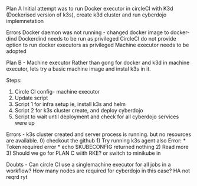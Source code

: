 
Plan A
Initial attempt was to run Docker executor in circleCI with K3d (Dockerised version of k3s), create k3d cluster and run cyberdojo implemnetation

Errors
Docker daemon was not running - changed docker image to docker-dind
Dockerdind needs to be run as privileged
CircleCI do not provide option to run docker executors as privileged
Machine executor needs to be adopted

Plan B - Machine executor
Rather than gong for docker and k3d in machine executor, lets try a basic machine image and instal k3s in it. 

Steps:
1. Circle CI config- machine executor
2. Update script
3. Script 1 for infra setup ie, install k3s and helm
4. Script 2 for k3s cluster create, and deploy cyberdojo
5. Script to wait until deployment and check for all cyberdojo services were up

Errors - k3s cluster created and server process is running. but no resources are available.
    0) checkout the github
    1) Try running k3s agent also
        Error: 
            * Token required error
            * echo $KUBECONFIG returned nothing
    2) Read more
    3) Should we go for PLAN C wiith RKE? or switch to minikube in 


Doubts - 
Can circle CI use a singlemachine executor for all jobs in a workflow?
How many nodes are required for cyberdojo in this case? HA not reqrd ryt